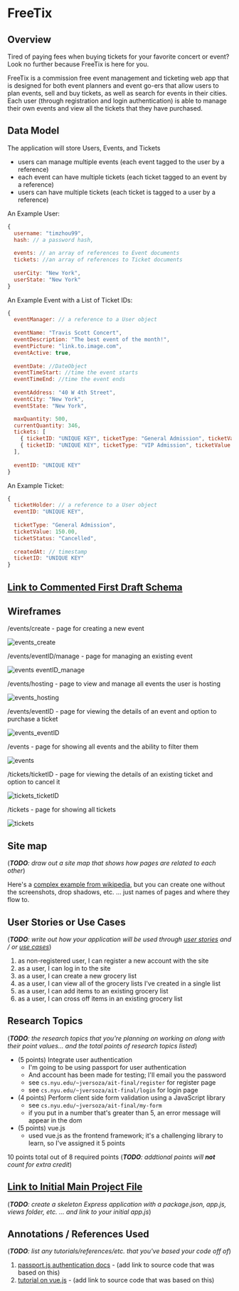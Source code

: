 # FreeTix

## Overview

Tired of paying fees when buying tickets for your favorite concert or event? Look no further because FreeTix is here for you.

FreeTix is a commission free event management and ticketing web app that is designed for both event planners and event go-ers that allow users to plan events, sell and buy tickets, as well as search for events in their cities. Each user (through registration and login authentication) is able to manage their own events and view all the tickets that they have purchased.


## Data Model

The application will store Users, Events, and Tickets

* users can manage multiple events (each event tagged to the user by a reference)
* each event can have multiple tickets (each ticket tagged to an event by a reference)
* users can have multiple tickets (each ticket is tagged to a user by a reference)

An Example User:

```javascript
{
  username: "timzhou99",
  hash: // a password hash,
  
  events: // an array of references to Event documents
  tickets: //an array of references to Ticket documents
  
  userCity: "New York",
  userState: "New York"
}
```

An Example Event with a List of Ticket IDs:

```javascript
{
  eventManager: // a reference to a User object
  
  eventName: "Travis Scott Concert",
  eventDescription: "The best event of the month!",
  eventPicture: "link.to.image.com",
  eventActive: true,
  
  eventDate: //DateObject
  eventTimeStart: //time the event starts
  eventTimeEnd: //time the event ends
  
  eventAddress: "40 W 4th Street",
  eventCity: "New York",
  eventState: "New York",

  maxQuantity: 500,
  currentQuantity: 346,
  tickets: [
    { ticketID: "UNIQUE KEY", ticketType: "General Admission", ticketValue: 150.00},
    { ticketID: "UNIQUE KEY", ticketType: "VIP Admission", ticketValue: 350.00},
  ],
  
  eventID: "UNIQUE KEY"
}
```

An Example Ticket:

```javascript
{
  ticketHolder: // a reference to a User object
  eventID: "UNIQUE KEY",
  
  ticketType: "General Admission",
  ticketValue: 150.00,
  ticketStatus: "Cancelled",
  
  createdAt: // timestamp
  ticketID: "UNIQUE KEY"
}
```

## [Link to Commented First Draft Schema](db.js) 

## Wireframes

/events/create - page for creating a new event

![events_create](documentation/events-create.PNG)

/events/eventID/manage - page for managing an existing event

![events eventID_manage](documentation/events-manage.PNG)

/events/hosting - page to view and manage all events the user is hosting

![events_hosting](documentation/events-hosting.PNG)

/events/eventID - page for viewing the details of an event and option to purchase a ticket

![events_eventID](documentation/events-eventID.PNG)

/events - page for showing all events and the ability to filter them

![events](documentation/events.PNG)

/tickets/ticketID - page for viewing the details of an existing ticket and option to cancel it

![tickets_ticketID](documentation/tickets-ticketID.PNG)

/tickets - page for showing all tickets

![tickets](documentation/tickets.PNG)

## Site map

(___TODO__: draw out a site map that shows how pages are related to each other_)

Here's a [complex example from wikipedia](https://upload.wikimedia.org/wikipedia/commons/2/20/Sitemap_google.jpg), but you can create one without the screenshots, drop shadows, etc. ... just names of pages and where they flow to.

## User Stories or Use Cases

(___TODO__: write out how your application will be used through [user stories](http://en.wikipedia.org/wiki/User_story#Format) and / or [use cases](https://www.mongodb.com/download-center?jmp=docs&_ga=1.47552679.1838903181.1489282706#previous)_)

1. as non-registered user, I can register a new account with the site
2. as a user, I can log in to the site
3. as a user, I can create a new grocery list
4. as a user, I can view all of the grocery lists I've created in a single list
5. as a user, I can add items to an existing grocery list
6. as a user, I can cross off items in an existing grocery list

## Research Topics

(___TODO__: the research topics that you're planning on working on along with their point values... and the total points of research topics listed_)

* (5 points) Integrate user authentication
    * I'm going to be using passport for user authentication
    * And account has been made for testing; I'll email you the password
    * see <code>cs.nyu.edu/~jversoza/ait-final/register</code> for register page
    * see <code>cs.nyu.edu/~jversoza/ait-final/login</code> for login page
* (4 points) Perform client side form validation using a JavaScript library
    * see <code>cs.nyu.edu/~jversoza/ait-final/my-form</code>
    * if you put in a number that's greater than 5, an error message will appear in the dom
* (5 points) vue.js
    * used vue.js as the frontend framework; it's a challenging library to learn, so I've assigned it 5 points

10 points total out of 8 required points (___TODO__: addtional points will __not__ count for extra credit_)


## [Link to Initial Main Project File](app.js) 

(___TODO__: create a skeleton Express application with a package.json, app.js, views folder, etc. ... and link to your initial app.js_)

## Annotations / References Used

(___TODO__: list any tutorials/references/etc. that you've based your code off of_)

1. [passport.js authentication docs](http://passportjs.org/docs) - (add link to source code that was based on this)
2. [tutorial on vue.js](https://vuejs.org/v2/guide/) - (add link to source code that was based on this)

